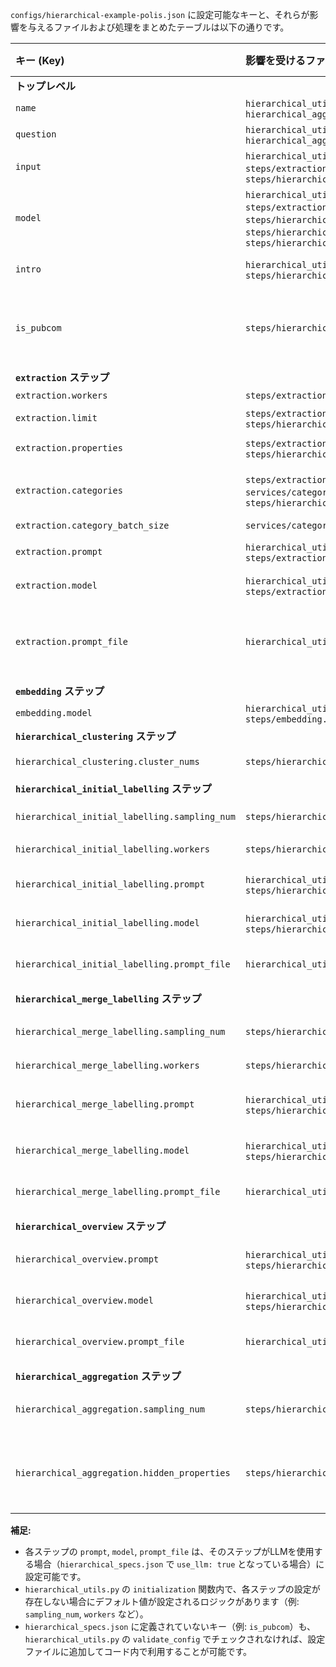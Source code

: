 `configs/hierarchical-example-polis.json` に設定可能なキーと、それらが影響を与えるファイルおよび処理をまとめたテーブルは以下の通りです。

| キー (Key)                            | 影響を受けるファイル (Affected File(s))                         | 影響を受ける処理/関数 (Affected Process/Function)                                                                                                                                                              | 説明 (Description)                                                                                                                                                                                                                                |
| :------------------------------------ | :-------------------------------------------------------------- | :--------------------------------------------------------------------------------------------------------------------------------------------------------------------------------------------------------- | :------------------------------------------------------------------------------------------------------------------------------------------------------------------------------------------------------------------------------------------------ |
| **トップレベル**                      |                                                                 |                                                                                                                                                                                                            |                                                                                                                                                                                                                                                   |
| `name`                                | `hierarchical_utils.py`, `hierarchical_aggregation.py`          | `update_status`, `hierarchical_aggregation`                                                                                                                                                                  | 実行/レポートの名前。出力JSONに含まれる。                                                                                                                                                                                                           |
| `question`                            | `hierarchical_utils.py`, `hierarchical_aggregation.py`          | `validate_config`, `update_status`, `hierarchical_aggregation`                                                                                                                                             | 処理対象の問い。必須。出力JSONに含まれる。                                                                                                                                                                                                        |
| `input`                               | `hierarchical_utils.py`, `steps/extraction.py`, `steps/hierarchical_aggregation.py` | `validate_config`, `initialization`, `extraction`, `add_original_comments`, `create_custom_intro`                                                                                              | 入力CSVファイル名（拡張子なし）。必須。`inputs/` ディレクトリから読み込まれる。                                                                                                                                                                   |
| `model`                               | `hierarchical_utils.py`, `steps/extraction.py`, `steps/hierarchical_initial_labelling.py`, `steps/hierarchical_merge_labelling.py`, `steps/hierarchical_overview.py` | `initialization`, `extraction`, `hierarchical_initial_labelling`, `hierarchical_merge_labelling`, `hierarchical_overview`                                                                              | デフォルトで使用するLLMモデル名。各ステップで `model` が指定されていない場合に使用される。                                                                                                                                                            |
| `intro`                               | `hierarchical_utils.py`, `steps/hierarchical_aggregation.py`    | `validate_config`, `create_custom_intro`, `hierarchical_aggregation`                                                                                                                                       | レポートの導入文。最終的なJSON出力の `config.intro` に加工されて含まれる。                                                                                                                                                                            |
| `is_pubcom`                           | `steps/hierarchical_aggregation.py`                             | `hierarchical_aggregation`                                                                                                                                                                                 | パブリックコメント形式のデータかどうかを示すフラグ（真偽値）。`True`の場合、元のコメントを含むCSV (`final_result_with_comments.csv`) が追加で出力される。指定がない場合、`hierarchical_utils.py` で `True` に設定される（要修正）。                |
| **`extraction` ステップ**             |                                                                 |                                                                                                                                                                                                            |                                                                                                                                                                                                                                                   |
| `extraction.workers`                  | `steps/extraction.py`                                           | `extraction`, `extract_batch`                                                                                                                                                                                | 意見抽出処理の並列ワーカー数。                                                                                                                                                                                                                |
| `extraction.limit`                    | `steps/extraction.py`, `steps/hierarchical_aggregation.py`    | `extraction`, `create_custom_intro`                                                                                                                                                                          | 処理する入力コメント数の上限。                                                                                                                                                                                                                |
| `extraction.properties`               | `steps/extraction.py`, `steps/hierarchical_aggregation.py`    | `_validate_property_columns`, `extraction`, `_build_property_map`                                                                                                                                            | 入力CSVから追加で読み込むカラム名のリスト。最終JSONの `propertyMap` に含まれる。                                                                                                                                                               |
| `extraction.categories`               | `steps/extraction.py`, `services/category_classification.py`, `steps/hierarchical_aggregation.py` | `extraction` (-> `classify_args`), `classify_args`, `_build_categories_string`, `_build_property_map`                                                                             | LLMによる追加カテゴリ分類の定義。キーがカテゴリ名、値が分類基準の辞書。最終JSONの `propertyMap` に含まれる。                                                                                                                                       |
| `extraction.category_batch_size`      | `services/category_classification.py`                           | `classify_args`                                                                                                                                                                                              | カテゴリ分類を行う際のバッチサイズ。                                                                                                                                                                                                              |
| `extraction.prompt`                   | `hierarchical_utils.py`, `steps/extraction.py`                  | `initialization`, `extract_batch`                                                                                                                                                                              | 意見抽出用のLLMプロンプト。指定がない場合は `prompts/extraction/default.txt` が使用される。                                                                                                                                                     |
| `extraction.model`                    | `hierarchical_utils.py`, `steps/extraction.py`                  | `initialization`, `extract_batch`                                                                                                                                                                              | 意見抽出に使用するLLMモデル名。指定がない場合はトップレベルの `model` が使用される。                                                                                                                                                           |
| `extraction.prompt_file`              | `hierarchical_utils.py`                                         | `initialization`                                                                                                                                                                                              | 意見抽出用のLLMプロンプトファイル名（拡張子なし）。`prompts/extraction/` ディレクトリから読み込まれる。`prompt` と `prompt_file` の両方が指定された場合の優先順位はコードに依存するが、通常は `prompt` が優先されるか、 `prompt_file` が無視される。 |
| **`embedding` ステップ**              |                                                                 |                                                                                                                                                                                                            |                                                                                                                                                                                                                                                   |
| `embedding.model`                     | `hierarchical_utils.py`, `steps/embedding.py`                   | `initialization`, `embedding`                                                                                                                                                                                | 意見のベクトル化に使用する埋め込みモデル名。                                                                                                                                                                                                          |
| **`hierarchical_clustering` ステップ** |                                                                 |                                                                                                                                                                                                            |                                                                                                                                                                                                                                                   |
| `hierarchical_clustering.cluster_nums` | `steps/hierarchical_clustering.py`                              | `hierarchical_clustering`, `hierarchical_clustering_embeddings`                                                                                                                                              | 階層クラスタリングで生成するクラスター数のリスト（昇順）。例: `[3, 6, 12]`。                                                                                                                                                                    |
| **`hierarchical_initial_labelling` ステップ** |                                                                 |                                                                                                                                                                                                            |                                                                                                                                                                                                                                                   |
| `hierarchical_initial_labelling.sampling_num` | `steps/hierarchical_initial_labelling.py`                 | `hierarchical_initial_labelling`, `initial_labelling`, `process_initial_labelling`                                                                                                                             | 初期ラベリングのために各クラスターからサンプリングする意見の数。                                                                                                                                                                                 |
| `hierarchical_initial_labelling.workers` | `steps/hierarchical_initial_labelling.py`                 | `hierarchical_initial_labelling`, `initial_labelling`                                                                                                                                                          | 初期ラベリング処理の並列ワーカー数。                                                                                                                                                                                                              |
| `hierarchical_initial_labelling.prompt` | `hierarchical_utils.py`, `steps/hierarchical_initial_labelling.py` | `initialization`, `process_initial_labelling`                                                                                                                                                                | 初期ラベリング用のLLMプロンプト。指定がない場合は `prompts/hierarchical_initial_labelling/default.txt` が使用される。                                                                                                                            |
| `hierarchical_initial_labelling.model` | `hierarchical_utils.py`, `steps/hierarchical_initial_labelling.py` | `initialization`, `process_initial_labelling`                                                                                                                                                                | 初期ラベリングに使用するLLMモデル名。指定がない場合はトップレベルの `model` が使用される。                                                                                                                                                           |
| `hierarchical_initial_labelling.prompt_file` | `hierarchical_utils.py`                                     | `initialization`                                                                                                                                                                                              | 初期ラベリング用のLLMプロンプトファイル名（拡張子なし）。`prompts/hierarchical_initial_labelling/` から読み込まれる。                                                                                                                                 |
| **`hierarchical_merge_labelling` ステップ** |                                                                 |                                                                                                                                                                                                            |                                                                                                                                                                                                                                                   |
| `hierarchical_merge_labelling.sampling_num` | `steps/hierarchical_merge_labelling.py`                   | `merge_labelling`, `process_merge_labelling`                                                                                                                                                                   | マージラベリングのために各クラスターからサンプリングする意見の数（下位レベルのラベルではなく、元の意見をサンプリング）。                                                                                                                            |
| `hierarchical_merge_labelling.workers` | `steps/hierarchical_merge_labelling.py`                   | `merge_labelling`                                                                                                                                                                                              | マージラベリング処理の並列ワーカー数。                                                                                                                                                                                                              |
| `hierarchical_merge_labelling.prompt` | `hierarchical_utils.py`, `steps/hierarchical_merge_labelling.py` | `initialization`, `process_merge_labelling`                                                                                                                                                                  | マージラベリング用のLLMプロンプト。指定がない場合は `prompts/hierarchical_merge_labelling/default.txt` が使用される。                                                                                                                              |
| `hierarchical_merge_labelling.model` | `hierarchical_utils.py`, `steps/hierarchical_merge_labelling.py` | `initialization`, `process_merge_labelling`                                                                                                                                                                  | マージラベリングに使用するLLMモデル名。指定がない場合はトップレベルの `model` が使用される。                                                                                                                                                           |
| `hierarchical_merge_labelling.prompt_file` | `hierarchical_utils.py`                                     | `initialization`                                                                                                                                                                                              | マージラベリング用のLLMプロンプトファイル名（拡張子なし）。`prompts/hierarchical_merge_labelling/` から読み込まれる。                                                                                                                                 |
| **`hierarchical_overview` ステップ**    |                                                                 |                                                                                                                                                                                                            |                                                                                                                                                                                                                                                   |
| `hierarchical_overview.prompt`        | `hierarchical_utils.py`, `steps/hierarchical_overview.py`       | `initialization`, `hierarchical_overview`                                                                                                                                                                    | 全体概要生成用のLLMプロンプト。指定がない場合は `prompts/hierarchical_overview/default.txt` が使用される。                                                                                                                                      |
| `hierarchical_overview.model`         | `hierarchical_utils.py`, `steps/hierarchical_overview.py`       | `initialization`, `hierarchical_overview`                                                                                                                                                                    | 全体概要生成に使用するLLMモデル名。指定がない場合はトップレベルの `model` が使用される。                                                                                                                                                           |
| `hierarchical_overview.prompt_file`   | `hierarchical_utils.py`                                         | `initialization`                                                                                                                                                                                              | 全体概要生成用のLLMプロンプトファイル名（拡張子なし）。`prompts/hierarchical_overview/` から読み込まれる。                                                                                                                                      |
| **`hierarchical_aggregation` ステップ** |                                                                 |                                                                                                                                                                                                            |                                                                                                                                                                                                                                                   |
| `hierarchical_aggregation.sampling_num` | `steps/hierarchical_aggregation.py`                             | (現状、コード内で直接的な影響はないように見えるが、将来的なサンプリング実装用かもしれない)                                                                                                                            | (説明保留)                                                                                                                                                                                                                                  |
| `hierarchical_aggregation.hidden_properties` | `steps/hierarchical_aggregation.py`                       | `_build_property_map`, (`_build_comments_value` ※コメントアウト中)                                                                                                                                          | 最終的なJSON出力の `propertyMap` でキーとしては保持するが、特定の値を持つargumentを除外したい場合などに使う想定？（現状は `propertyMap` の生成時に使われるのみ）。キーがプロパティ名、値が非表示にする値のリスト。                                   |

**補足:**

*   各ステップの `prompt`, `model`, `prompt_file` は、そのステップがLLMを使用する場合（`hierarchical_specs.json` で `use_llm: true` となっている場合）に設定可能です。
*   `hierarchical_utils.py` の `initialization` 関数内で、各ステップの設定が存在しない場合にデフォルト値が設定されるロジックがあります（例: `sampling_num`, `workers` など）。
*   `hierarchical_specs.json` に定義されていないキー（例: `is_pubcom`）も、 `hierarchical_utils.py` の `validate_config` でチェックされなければ、設定ファイルに追加してコード内で利用することが可能です。